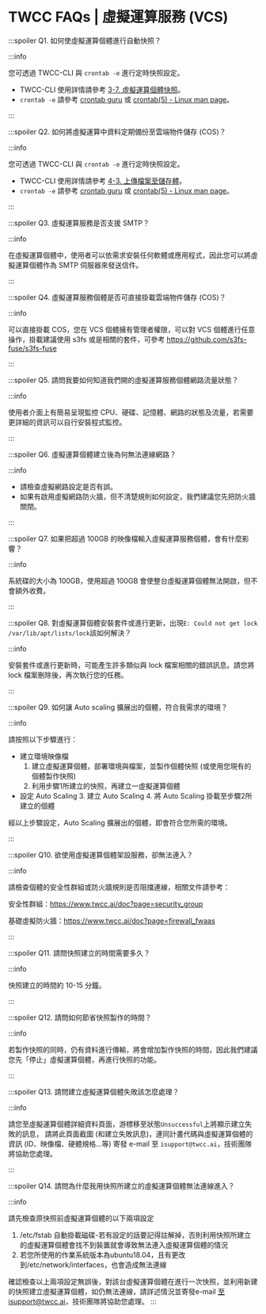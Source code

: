 # TWCC FAQs | 虛擬運算服務 (VCS)

<!-- 
:::spoiler Q1. 虛擬運算的浮動 IP 範圍？

:::info

- 203.145.217.0/24
- 203.145.218.0/24
- 203.145.220.0/22
- 203.145.219.0/24
- 103.124.73.0/24
- 103.124.74.0/24
- 103.124.75.0/24

:::
 -->

:::spoiler Q1. 如何使虛擬運算個體進行自動快照？ 

:::info

您可透過 TWCC-CLI 與 `crontab -e` 進行定時快照設定。
- TWCC-CLI 使用詳情請參考 [3-7. 虛擬運算個體快照](https://man.twcc.ai/@twccdocs/twcc-cli-v05#3-7-%E8%99%9B%E6%93%AC%E9%81%8B%E7%AE%97%E5%80%8B%E9%AB%94%E5%BF%AB%E7%85%A7-TBD%E2%80%A6)。
- `crontab -e` 請參考 [crontab guru](https://crontab.guru/) 或 [crontab(5) - Linux man page](https://linux.die.net/man/5/crontab)。

:::

:::spoiler Q2. 如何將虛擬運算中資料定期備份至雲端物件儲存 (COS)？ 

:::info

您可透過 TWCC-CLI 與 `crontab -e` 進行定時快照設定。
- TWCC-CLI 使用詳情請參考 [4-3. 上傳檔案至儲存體](https://man.twcc.ai/@twccdocs/twcc-cli-v05#4-3-%E4%B8%8A%E5%82%B3%E6%AA%94%E6%A1%88%E8%87%B3%E5%84%B2%E5%AD%98%E9%AB%94)。
- `crontab -e` 請參考 [crontab guru](https://crontab.guru/) 或 [crontab(5) - Linux man page](https://linux.die.net/man/5/crontab)。

:::


:::spoiler Q3. 虛擬運算服務是否支援 SMTP？ 

:::info

在虛擬運算個體中，使用者可以依需求安裝任何軟體或應用程式，因此您可以將虛擬運算個體作為 SMTP 伺服器來發送信件。

:::


:::spoiler Q4. 虛擬運算服務個體是否可直接掛載雲端物件儲存 (COS)？

:::info

可以直接掛載 COS，您在 VCS 個體擁有管理者權限，可以對 VCS 個體進行任意操作，掛載建議使用 s3fs 或是相關的套件，可參考 https://github.com/s3fs-fuse/s3fs-fuse

:::

:::spoiler Q5. 請問我要如何知道我們開的虛擬運算服務個體網路流量狀態？ 

:::info

使用者介面上有簡易呈現監控 CPU、硬碟、記憶體、網路的狀態及流量，若需要更詳細的資訊可以自行安裝程式監控。

:::

:::spoiler Q6. 虛擬運算個體建立後為何無法連線網路？ 

:::info

- 請檢查虛擬網路設定是否有誤。
- 如果有啟用虛擬網路防火牆，但不清楚規則如何設定，我們建議您先把防火牆關閉。

:::


:::spoiler Q7. 如果把超過 100GB 的映像檔輸入虛擬運算服務個體，會有什麼影響？

:::info

系統碟的大小為 100GB，使用超過 100GB 會使整台虛擬運算個體無法開啟，但不會額外收費。

:::

:::spoiler Q8. 對虛擬運算個體安裝套件或進行更新，出現`E: Could not get lock /var/lib/apt/lists/lock`該如何解決？

:::info

安裝套件或進行更新時，可能產生許多類似與 lock 檔案相關的錯誤訊息。請您將 lock 檔案刪除後，再次執行您的任務。

:::

:::spoiler Q9. 如何讓 Auto scaling 擴展出的個體，符合我需求的環境？

:::info

請按照以下步驟進行：

* 建立環境映像檔
   1. 建立虛擬運算個體，部署環境與檔案，並製作個體快照 (或使用您現有的個體製作快照)
   2. 利用步驟1所建立的快照，再建立一虛擬運算個體
* 設定 Auto Scaling
   3. 建立 Auto Scaling
   4. 將 Auto Scaling 掛載至步驟2所建立的個體

經以上步驟設定，Auto Scaling 擴展出的個體，即會符合您所需的環境。

:::

:::spoiler Q10. 欲使用虛擬運算個體架設服務，卻無法連入？

:::info

請檢查個體的安全性群組或防火牆規則是否阻擋連線，相關文件請參考：

安全性群組：https://www.twcc.ai/doc?page=security_group

基礎虛擬防火牆：https://www.twcc.ai/doc?page=firewall_fwaas

:::

:::spoiler Q11. 請問快照建立的時間需要多久？

:::info

快照建立的時間約 10-15 分鐘。

:::

:::spoiler Q12. 請問如何節省快照製作的時間？

:::info

若製作快照的同時，仍有資料進行傳輸，將會增加製作快照的時間，因此我們建議您先「停止」虛擬運算個體，再進行快照的功能。

:::

:::spoiler Q13. 請問建立虛擬運算個體失敗該怎麼處理？

:::info

請您至虛擬運算個體詳細資料頁面，游標移至狀態`Unsuccessful`上將顯示建立失敗的訊息，
請將此頁面截圖 (和建立失敗訊息)，連同計畫代碼與虛擬運算個體的資訊 (ID、映像檔、硬體規格...等) 寄發 e-mail 至 `isupport@twcc.ai`，技術團隊將協助您處理。

:::

:::spoiler Q14. 請問為什麼我用快照所建立的虛擬運算個體無法連線進入？

:::info

請先檢查原快照前虛擬運算個體的以下兩項設定
1. /etc/fstab 自動掛載磁碟-若有設定的話要記得註解掉，否則利用快照所建立的虛擬運算個體會找不到裝置就會導致無法連入虛擬運算個體的情況
2. 若您所使用的作業系統版本為ubuntu18.04，且有更改到/etc/network/interfaces，也會造成無法連線

確認檢查以上兩項設定無誤後，對該台虛擬運算個體在進行一次快照，並利用新建的快照建立虛擬運算個體，如仍無法連線，請詳述情況並寄發e-mail 至isupport@twcc.ai，技術團隊將協助您處理。
:::